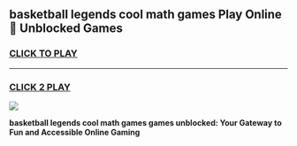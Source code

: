 
## basketball legends cool math games Play Online 👋 Unblocked Games
<h3>
<a href="https://news.freeplayer.one?title=basketball_legends_cool_math_games&ref=17CMG">CLICK TO PLAY</a></h3>
<hr>

<h3>
<a href="https://news.freeplayer.one?title=basketball_legends_cool_math_games&ref=17CMG">CLICK 2 PLAY</a>
  
</h3>

<a href="https://news.freeplayer.one?title=basketball_legends_cool_math_games&ref=17CMG/"><img src="https://clearcache.store/games.png"></a>


**basketball legends cool math games games unblocked: Your Gateway to Fun and Accessible Online Gaming**

